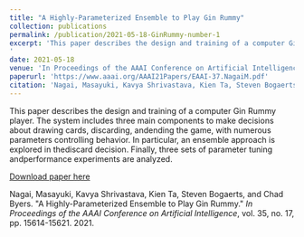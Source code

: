 ```yaml
---
title: "A Highly-Parameterized Ensemble to Play Gin Rummy"
collection: publications
permalink: /publication/2021-05-18-GinRummy-number-1
excerpt: 'This paper describes the design and training of a computer Gin Rummy player. The system includes three main components to make decisions about drawing cards, discarding, andending the game, with numerous parameters controlling behavior. In particular, an ensemble approach is explored in thediscard decision. Finally, three sets of parameter tuning andperformance experiments are analyzed.
'
date: 2021-05-18
venue: 'In Proceedings of the AAAI Conference on Artificial Intelligence'
paperurl: 'https://www.aaai.org/AAAI21Papers/EAAI-37.NagaiM.pdf'
citation: 'Nagai, Masayuki, Kavya Shrivastava, Kien Ta, Steven Bogaerts, and Chad Byers. "A Highly-Parameterized Ensemble to Play Gin Rummy." <i>In Proceedings of the AAAI Conference on Artificial Intelligence</i>, vol. 35, no. 17, pp. 15614-15621. 2021.'
---
```

This paper describes the design and training of a computer Gin Rummy player. The system includes three main components to make decisions about drawing cards, discarding, andending the game, with numerous parameters controlling behavior. In particular, an ensemble approach is explored in thediscard decision. Finally, three sets of parameter tuning andperformance experiments are analyzed.

[Download paper here](https://www.aaai.org/AAAI21Papers/EAAI-37.NagaiM.pdf)

Nagai, Masayuki, Kavya Shrivastava, Kien Ta, Steven Bogaerts, and Chad Byers. "A Highly-Parameterized Ensemble to Play Gin Rummy." <i>In Proceedings of the AAAI Conference on Artificial Intelligence</i>, vol. 35, no. 17, pp. 15614-15621. 2021.
